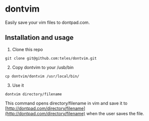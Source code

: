 # dontvim

Easily save your vim files to dontpad.com.

## Installation and usage

1. Clone this repo

```
git clone git@github.com:teles/dontvim.git
```

2. Copy dontvim to your /usb/bin

```
cp dontvim/dontvim /usr/local/bin/
```

3. Use it

```
dontvim directory/filename  
```

This command opens directory/filename in vim and save it to [http://dontpad.com/directory/filename](http://dontpad.com/directory/filename) when the user saves the file.
